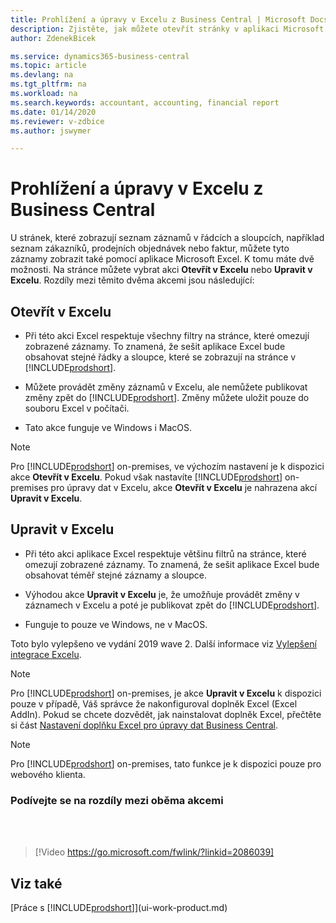 ```yaml
---
title: Prohlížení a úpravy v Excelu z Business Central | Microsoft Docs
description: Zjistěte, jak můžete otevřít stránky v aplikaci Microsoft Excel z aplikace Business Central pro lepší analýzu dat.
author: ZdenekBicek

ms.service: dynamics365-business-central
ms.topic: article
ms.devlang: na
ms.tgt_pltfrm: na
ms.workload: na
ms.search.keywords: accountant, accounting, financial report
ms.date: 01/14/2020
ms.reviewer: v-zdbice
ms.author: jswymer

---
```

# Prohlížení a úpravy v Excelu z Business Central

U stránek, které zobrazují seznam záznamů v řádcích a sloupcích, například seznam zákazníků, prodejních objednávek nebo faktur, můžete tyto záznamy zobrazit také pomocí aplikace Microsoft Excel. K tomu máte dvě možnosti. Na stránce můžete vybrat akci **Otevřít v Excelu** nebo **Upravit v Excelu**. Rozdíly mezi těmito dvěma akcemi jsou následující:

## Otevřít v Excelu

- Při této akci Excel respektuje všechny filtry na stránce, které omezují zobrazené záznamy. To znamená, že sešit aplikace Excel bude obsahovat stejné řádky a sloupce, které se zobrazují na stránce v [!INCLUDE[prodshort](includes/prodshort.md)].

- Můžete provádět změny záznamů v Excelu, ale nemůžete publikovat změny zpět do [!INCLUDE[prodshort](includes/prodshort.md)]. Změny můžete uložit pouze do souboru Excel v počítači.

- Tato akce funguje ve Windows i MacOS.

> [!NOTE]
> Pro [!INCLUDE[prodshort](includes/prodshort.md)] on-premises, ve výchozím nastavení je k dispozici akce **Otevřít v Excelu**. Pokud však nastavíte [!INCLUDE[prodshort](includes/prodshort.md)] on-premises pro úpravy dat v Excelu, akce **Otevřít v Excelu** je nahrazena akcí **Upravit v Excelu**.

## Upravit v Excelu

- Při této akci aplikace Excel respektuje většinu filtrů na stránce, které omezují zobrazené záznamy. To znamená, že sešit aplikace Excel bude obsahovat téměř stejné záznamy a sloupce.

- Výhodou akce **Upravit v Excelu** je, že umožňuje provádět změny v záznamech v Excelu a poté je publikovat zpět do [!INCLUDE[prodshort](includes/prodshort.md)].

- Funguje to pouze ve Windows, ne v MacOS.

Toto bylo vylepšeno ve vydání 2019 wave 2. Další informace viz [Vylepšení integrace Excelu](/dynamics365-release-plan/2019wave2/dynamics365-business-central/enhancements-excel-integration).

> [!NOTE]
> Pro [!INCLUDE[prodshort](includes/prodshort.md)] on-premises, je akce **Upravit v Excelu** k dispozici pouze v případě, Váš správce že nakonfiguroval doplněk Excel (Excel AddIn). Pokud se chcete dozvědět, jak nainstalovat doplněk Excel, přečtěte si část [Nastavení doplňku Excel pro úpravy dat Business Central](/dynamics365/business-central/dev-itpro/administration/configuring-excel-addin).

> [!NOTE]
> Pro [!INCLUDE[prodshort](includes/prodshort.md)] on-premises, tato funkce je k dispozici pouze pro webového klienta.

### Podívejte se na rozdíly mezi oběma akcemi

<br><br>  

> [!Video https://go.microsoft.com/fwlink/?linkid=2086039]

## Viz také

[Práce s [!INCLUDE[prodshort](includes/prodshort.md)]](ui-work-product.md)  

